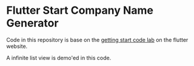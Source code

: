 # Flutter Start Company Name Generator

Code in this repository is base on the
[getting start code lab](https://flutter.dev/docs/get-started/codelab)
on the flutter website.

A infinite list view is demo'ed in this code.

